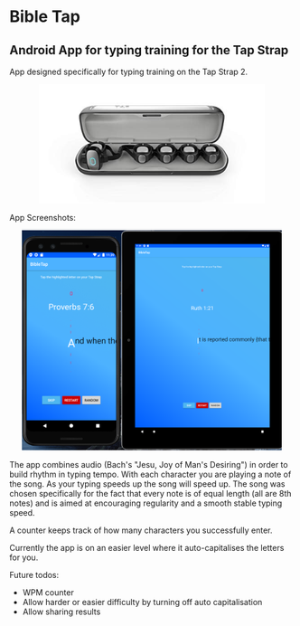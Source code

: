 # Bible Tap
## Android App for typing training for the Tap Strap


App designed specifically for typing training on the Tap Strap 2.

<p align="center">
  <img width="400" src="screenshots/tapstrap2.jpg">
</p>


App Screenshots:

<p align="center">
  <img width="460" src="screenshots/screenshot01.png">
</p>

The app combines audio (Bach's "Jesu, Joy of Man's Desiring") in order to build rhythm in typing tempo. With each character you are playing a note of the song. As your typing speeds up the song will speed up.
The song was chosen specifically for the fact that every note is of equal length (all are 8th notes) and is aimed at encouraging regularity and a smooth stable typing speed.


A counter keeps track of how many characters you successfully enter.


Currently the app is on an easier level where it auto-capitalises the letters for you.


Future todos:
- WPM counter
- Allow harder or easier difficulty by turning off auto capitalisation
- Allow sharing results

